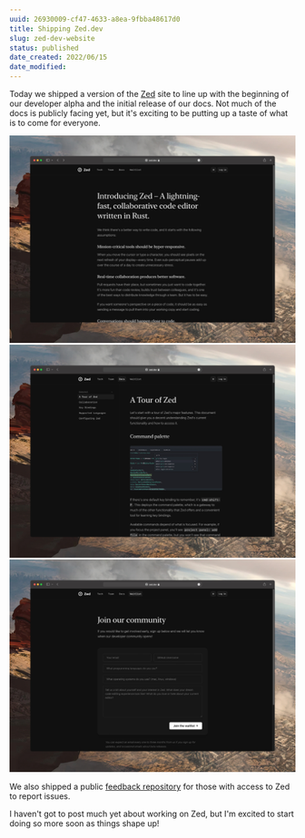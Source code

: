 ```yaml
---
uuid: 26930009-cf47-4633-a8ea-9fbba48617d0
title: Shipping Zed.dev
slug: zed-dev-website
status: published
date_created: 2022/06/15
date_modified:
---
```


Today we shipped a version of the [Zed](https://zed.dev/) site to line up with the beginning of our developer alpha and the initial release of our docs. Not much of the docs is publicly facing yet, but it's exciting to be putting up a taste of what is to come for everyone.

![](https://raw.githubusercontent.com/iamnbutler/data/main/asset/2022-06-15-zed-dev-website/0001.png)
![](https://raw.githubusercontent.com/iamnbutler/data/main/asset/2022-06-15-zed-dev-website/0002.png)
![](https://raw.githubusercontent.com/iamnbutler/data/main/asset/2022-06-15-zed-dev-website/0003.png)

We also shipped a public [feedback repository](https://github.com/zed-industries/feedback/issues) for those with access to Zed to report issues.

I haven't got to post much yet about working on Zed, but I'm excited to start doing so more soon as things shape up!